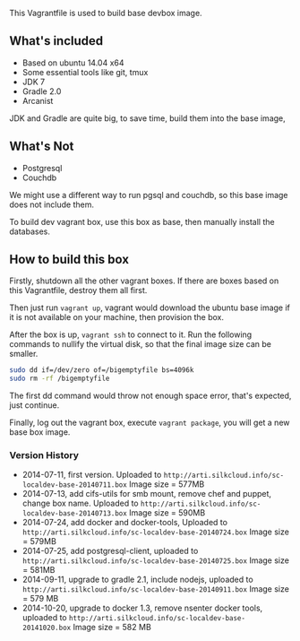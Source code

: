 This Vagrantfile is used to build base devbox image.

## What's included
* Based on ubuntu 14.04 x64
* Some essential tools like git, tmux
* JDK 7
* Gradle 2.0
* Arcanist

JDK and Gradle are quite big, to save time, build them into the base image,

## What's Not
* Postgresql
* Couchdb

We might use a different way to run pgsql and couchdb, so this base image does not include them.

To build dev vagrant box, use this box as base, then manually install the databases.

## How to build this box
Firstly, shutdown all the other vagrant boxes. If there are boxes based on this Vagrantfile, destroy them all first.

Then just run `vagrant up`, vagrant would download the ubuntu base image if it is not available on your machine, then provision the box.

After the box is up, `vagrant ssh` to connect to it. Run the following commands to nullify the virtual disk, so that the final image size can be smaller.

```bash
sudo dd if=/dev/zero of=/bigemptyfile bs=4096k
sudo rm -rf /bigemptyfile
```

The first dd command would throw not enough space error, that's expected, just continue.

Finally, log out the vagrant box, execute `vagrant package`, you will get a new base box image.

### Version History
* 2014-07-11, first version. Uploaded to `http://arti.silkcloud.info/sc-localdev-base-20140711.box` Image size = 577MB
* 2014-07-13, add cifs-utils for smb mount, remove chef and puppet, change box name. Uploaded to `http://arti.silkcloud.info/sc-localdev-base-20140713.box` Image size = 590MB
* 2014-07-24, add docker and docker-tools, Uploaded to `http://arti.silkcloud.info/sc-localdev-base-20140724.box` Image size = 579MB
* 2014-07-25, add postgresql-client, uploaded to `http://arti.silkcloud.info/sc-localdev-base-20140725.box` Image size = 581MB
* 2014-09-11, upgrade to gradle 2.1, include nodejs, uploaded to `http://arti.silkcloud.info/sc-localdev-base-20140911.box` Image size = 579 MB
* 2014-10-20, upgrade to docker 1.3, remove nsenter docker tools, uploaded to `http://arti.silkcloud.info/sc-localdev-base-20141020.box` Image size = 582 MB
